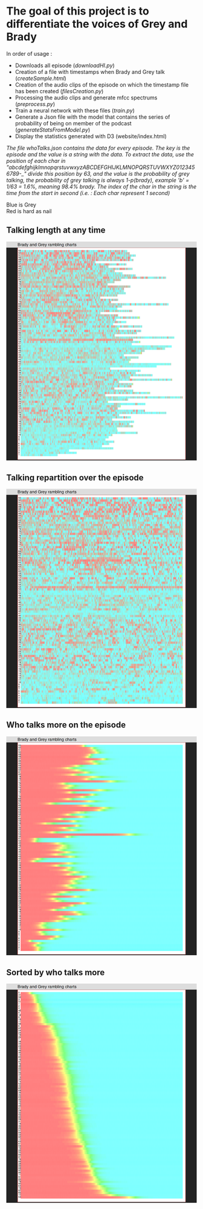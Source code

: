 # The goal of this project is to differentiate the voices of Grey and Brady

In order of usage :
- Downloads all episode (*downloadHI.py*)
- Creation of a file with timestamps when Brady and Grey talk (*createSample.html*)
- Creation of the audio clips of the episode on which the timestamp file has been created (*filesCreation.py*)
- Processing the audio clips and generate mfcc spectrums (*preprocess.py*)
- Train a neural network with these files (*train.py*)
- Generate a Json file with the model that contains the series of probability of being on member of the podcast (*generateStatsFromModel.py*)
- Display the statistics generated with D3 (website/index.html)


*The file whoTalks.json contains the data for every episode. The key is the episode and the value is a string with the data. To extract the data, use the position of each char in "abcdefghijklmnopqrstuvwxyzABCDEFGHIJKLMNOPQRSTUVWXYZ0123456789-_" divide this position by 63, and the value is the probability of grey talking, the probability of grey talking is always 1-p(brady), example 'b' = 1/63 = 1.6%, meaning 98.4% brady. The index of the char in the string is the time from the start in second (i.e. : Each char represent 1 second)*

Blue is Grey  
Red is hard as nail  

## Talking length at any time  
![Alt text](result_images/talking_length.png?raw=true "Talking length at any time")

## Talking repartition over the episode  
![Alt text](result_images/talking_repartition.png?raw=true "Talking repartition over the episode")

## Who talks more on the episode
![Alt text](result_images/whoTalksMoreByEpisode.png?raw=true "Who talks more on the episode")

## Sorted by who talks more
![Alt text](result_images/whoTalksMoreSorted.png?raw=true "Sorted by who talks more")
